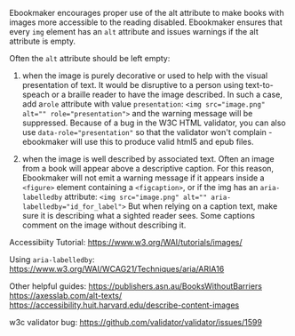 Ebookmaker encourages proper use of the alt attribute to make books with images more accessible to the reading disabled. Ebookmaker ensures that every `img` element has an `alt` attribute and issues warnings if the alt attribute is empty.

Often the `alt` attribute should be left empty:

1. when the image is purely decorative or used to help with the visual presentation of text. It would be disruptive to a person using text-to-speach or a braille reader to have the image described. In such a case, add a`role` attribute with value `presentation`: `<img src="image.png" alt="" role="presentation">` and the warning message will be suppressed. Because of a bug in the W3C HTML validator, you can also use `data-role="presentation"` so that the validator won't complain - ebookmaker will use this to produce valid html5 and epub files.

2. when the image is well described by associated text. Often an image from a book will appear above a descriptive caption. For this reason, Ebookmaker will not emit a warning message if it appears inside a `<figure>` element containing a `<figcaption>`, or if the img has an `aria-labelledby` attribute: `<img src="image.png" alt="" aria-labelledby="id_for_label">` But when relying on a caption text, make sure it is describing what a sighted reader sees. Some captions comment on the image without describing it.


Accessibiity Tutorial:
https://www.w3.org/WAI/tutorials/images/

Using `aria-labelledby`:
https://www.w3.org/WAI/WCAG21/Techniques/aria/ARIA16

Other helpful guides:
https://publishers.asn.au/BooksWithoutBarriers
https://axesslab.com/alt-texts/
https://accessibility.huit.harvard.edu/describe-content-images

w3c validator bug: https://github.com/validator/validator/issues/1599